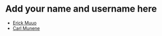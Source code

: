 # Add your name and username here
- [Erick Muuo](https://github.com/IamMuuo)
- [Carl Munene](https://github.com/munenecarl) 

